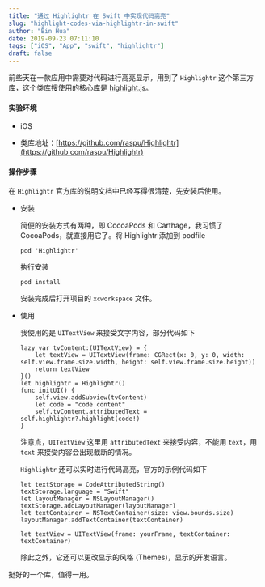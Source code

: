 ```yaml
---
title: "通过 Highlightr 在 Swift 中实现代码高亮"
slug: "highlight-codes-via-highlightr-in-swift"
author: "Bin Hua"
date: 2019-09-23 07:11:10
tags: ["iOS", "App", "swift", "highlightr"]
draft: false
---
```


前些天在一款应用中需要对代码进行高亮显示，用到了 `Highlightr` 这个第三方库，这个类库搜使用的核心库是 [highlight.js](https://highlightjs.org/)。

#### 实验环境

- iOS

- 类库地址：[https://github.com/raspu/Highlightr](https://github.com/raspu/Highlightr)

#### 操作步骤

在 `Highlightr` 官方库的说明文档中已经写得很清楚，先安装后使用。

- 安装

    简便的安装方式有两种，即 CocoaPods 和 Carthage，我习惯了 CocoaPods，就直接用它了。将 Highlightr 添加到 podfile 
    
    ```
    pod 'Highlightr'
    ```
    
    执行安装
    
    ```
    pod install
    ```
    
    安装完成后打开项目的 `xcworkspace` 文件。
    
- 使用

    我使用的是 `UITextView` 来接受文字内容，部分代码如下
    
    ```
    lazy var tvContent:(UITextView) = {
		let textView = UITextView(frame: CGRect(x: 0, y: 0, width: self.view.frame.size.width, height: self.view.frame.size.height))
		return textView
	}()
    let highlightr = Highlightr()
    func initUI() {
		self.view.addSubview(tvContent)
		let code = "code content"
		self.tvContent.attributedText = self.highlightr?.highlight(code!)
	}
    ```
    
    注意点，`UITextView` 这里用 `attributedText` 来接受内容，不能用 `text`，用 `text` 来接受内容会出现截断的情况。
    
    `Highlightr` 还可以实时进行代码高亮，官方的示例代码如下
    
    ```
    let textStorage = CodeAttributedString()
	textStorage.language = "Swift"
	let layoutManager = NSLayoutManager()
	textStorage.addLayoutManager(layoutManager)
	let textContainer = NSTextContainer(size: view.bounds.size)
	layoutManager.addTextContainer(textContainer)

	let textView = UITextView(frame: yourFrame, textContainer: textContainer)
    ```
    
    除此之外，它还可以更改显示的风格 (Themes)，显示的开发语言。
    
挺好的一个库，值得一用。